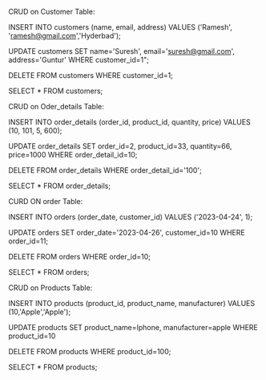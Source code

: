 CRUD on Customer Table:

INSERT INTO customers (name, email, address) VALUES ('Ramesh', 'ramesh@gmail.com','Hyderbad');

UPDATE customers SET name='Suresh', email='suresh@gmail.com', address='Guntur' WHERE customer_id=1";

DELETE FROM customers WHERE customer_id=1;

SELECT * FROM customers;



CRUD on Oder_details Table:

INSERT INTO order_details (order_id, product_id, quantity, price) VALUES (10, 101, 5, 600);

UPDATE order_details SET order_id=2, product_id=33, quantity=66, price=1000 WHERE order_detail_id=10;

DELETE FROM order_details WHERE order_detail_id='100';

SELECT * FROM order_details;




CURD ON order Table:

INSERT INTO orders (order_date, customer_id) VALUES ('2023-04-24', 1);

UPDATE orders SET order_date='2023-04-26', customer_id=10 WHERE order_id=11;

DELETE FROM orders WHERE order_id=10;

SELECT * FROM orders;



CRUD on Products Table:

INSERT INTO products (product_id, product_name, manufacturer) VALUES (10,'Apple','Apple');

UPDATE products SET product_name=Iphone, manufacturer=apple WHERE product_id=10

DELETE FROM products WHERE product_id=100;

SELECT * FROM products;
